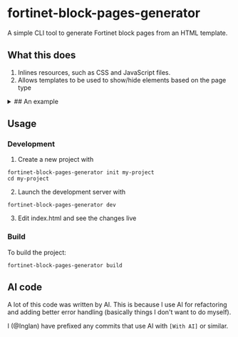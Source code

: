 # fortinet-block-pages-generator

A simple CLI tool to generate Fortinet block pages from an HTML template.

## What this does
1. Inlines resources, such as CSS and JavaScript files.
2. Allows templates to be used to show/hide elements based on the page type

<details>
<summary>## An example</summary>
For example, you could input this
```html
<h1>
    {% if type == "dlp" %}
    Transfer attempt blocked
    {% elseif type == "virus" %}
    Virus blocked
    {% elseif type == "application" %}
    Application blocked
    {% else %}
    Access blocked
    {% endif %}
</h1>
```

you would get these files as output:

`fortiguard-block-page.html`
```html
<h1>
    Access blocked
</h1>
```

`url-block-page.html`
```html
<h1>
    Access blocked
</h1>
```

`application-control-block-page.html`
```html
<h1>
    Application blocked
</h1>
```

`dlp-block-page.html`
```html
<h1>
    Transfer attempt blocked
</h1>
```

`virus-block-page.html`
```html
<h1>
    Virus blocked
</h1>
```
</details>

## Usage
### Development
1. Create a new project with
```
fortinet-block-pages-generator init my-project
cd my-project
```
2. Launch the development server with
```
fortinet-block-pages-generator dev
```
3. Edit index.html and see the changes live

### Build

To build the project:
```
fortinet-block-pages-generator build
```

## AI code

A lot of this code was written by AI. This is because I use AI for refactoring and adding better error handling (basically things I don't want to do myself).

I (@Inglan) have prefixed any commits that use AI with `[With AI]` or similar.
